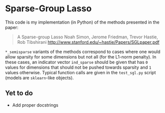 # Sparse-Group Lasso

This code is my implementation (in Python) of the methods presented in the paper:
> A Sparse-group Lasso
> Noah Simon, Jerome Friedman, Trevor Hastie, Rob Tibshirani
> <http://www.stanford.edu/~hastie/Papers/SGLpaper.pdf>

`*_semisparse` variants of the methods correspond to cases where one would allow sparsity for some dimensions but not all (for the L1-norm penalty).
In these cases, an indicator vector `ind_sparse` should be given that has `0` values for dimensions that should not be pushed towards sparsity and `1` values otherwise.
Typical function calls are given in the `test_sgl.py` script (models are `sklearn`-like objects).

## Yet to do
* Add proper docstrings